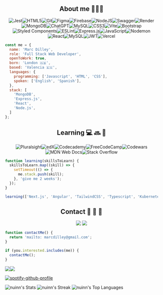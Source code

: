 <div align=center>
  
## About me 👨🏼‍💻
  
![Jest](https://img.shields.io/badge/-jest-%23C21325?style=for-the-badge&logo=jest&logoColor=white)![HTML5](https://img.shields.io/badge/html5-%23E34F26.svg?style=for-the-badge&logo=html5&logoColor=white)![Git](https://img.shields.io/badge/git-%23F05033.svg?style=for-the-badge&logo=git&logoColor=white)![Figma](https://img.shields.io/badge/figma-%23F24E1E.svg?style=for-the-badge&logo=figma&logoColor=white)![Firebase](https://img.shields.io/badge/firebase-a08021?style=for-the-badge&logo=firebase&logoColor=ffcd34)![NodeJS](https://img.shields.io/badge/node.js-6DA55F?style=for-the-badge&logo=node.js&logoColor=white)![Swagger](https://img.shields.io/badge/-Swagger-%23Clojure?style=for-the-badge&logo=swagger&logoColor=white)![Render](https://img.shields.io/badge/Render-%46E3B7.svg?style=for-the-badge&logo=render&logoColor=white)![MongoDB](https://img.shields.io/badge/MongoDB-%234ea94b.svg?style=for-the-badge&logo=mongodb&logoColor=white)![ChatGPT](https://img.shields.io/badge/chatGPT-74aa9c?style=for-the-badge&logo=openai&logoColor=white)![MySQL](https://img.shields.io/badge/mysql-4479A1.svg?style=for-the-badge&logo=mysql&logoColor=white)![CSS3](https://img.shields.io/badge/css3-%231572B6.svg?style=for-the-badge&logo=css3&logoColor=white)![Vite](https://img.shields.io/badge/vite-%23646CFF.svg?style=for-the-badge&logo=vite&logoColor=white)![Bootstrap](https://img.shields.io/badge/bootstrap-%238511FA.svg?style=for-the-badge&logo=bootstrap&logoColor=white)![Styled Components](https://img.shields.io/badge/styled--components-DB7093?style=for-the-badge&logo=styled-components&logoColor=white)![ESLint](https://img.shields.io/badge/ESLint-4B3263?style=for-the-badge&logo=eslint&logoColor=white)![Express.js](https://img.shields.io/badge/express.js-%23404d59.svg?style=for-the-badge&logo=express&logoColor=%2361DAFB)![JavaScript](https://img.shields.io/badge/javascript-%23323330.svg?style=for-the-badge&logo=javascript&logoColor=%23F7DF1E)![Nodemon](https://img.shields.io/badge/NODEMON-%23323330.svg?style=for-the-badge&logo=nodemon&logoColor=%BBDEAD)![React](https://img.shields.io/badge/react-%2320232a.svg?style=for-the-badge&logo=react&logoColor=%2361DAFB)![MySQL](https://img.shields.io/badge/mysql-%2300000f.svg?style=for-the-badge&logo=mysql&logoColor=white)![JWT](https://img.shields.io/badge/JWT-black?style=for-the-badge&logo=JSON%20web%20tokens)![Vercel](https://img.shields.io/badge/vercel-%23000000.svg?style=for-the-badge&logo=vercel&logoColor=white)

</div>

```javascript
const me = {
  name: 'Marc Dilley',
  role: 'Full Stack Web Developer',
  openToWork: true,
  born: 'London 🇬🇧',
  based: 'Valencia 🇪🇸',
  languages: {
    programming: ['Javascript', 'HTML', 'CSS'],
    spoken: ['English', 'Spanish'],
  },
  stack: [
    'MongoDB',
    'Express.js',
    'React',
    'Node.js',
  ]
};
```

<div align=center>

## Learning 💻 🔜 🧠

![Pluralsight](https://img.shields.io/badge/Pluralsight-EE3057?style=for-the-badge&logo=pluralsight&logoColor=white)![edX](https://img.shields.io/badge/edX-%2302262B.svg?style=for-the-badge&logo=edX&logoColor=white)![Codecademy](https://img.shields.io/badge/Codecademy-FFF0E5?style=for-the-badge&logo=codecademy&logoColor=1F243A)![FreeCodeCamp](https://img.shields.io/badge/Freecodecamp-%23123.svg?&style=for-the-badge&logo=freecodecamp&logoColor=green)![Codewars](https://img.shields.io/badge/Codewars-B1361E?style=for-the-badge&logo=codewars&logoColor=grey)![MDN Web Docs](https://img.shields.io/badge/MDN_Web_Docs-black?style=for-the-badge&logo=mdnwebdocs&logoColor=white)![Stack Overflow](https://img.shields.io/badge/-Stackoverflow-FE7A16?style=for-the-badge&logo=stack-overflow&logoColor=white)

</div>

```javascript
function learning(skillsToLearn) {
  skillsToLearn.map((skill) => {
    setTimeout(() => {
      me.stack.push(skill);
    }, 'give me 2 weeks');
  });
}

learning(['Next.js', 'Angular', 'TailwindCSS', 'Typescript', 'Kubernetes']);
```

<div align=center>

## Contact 📝 📨 💬

<a href="mailto:marcdilley@gmail.com"><img src="https://img.shields.io/badge/Gmail-D14836?style=for-the-badge&logo=gmail&logoColor=white" target="_blank"></a> 
<a href="https://www.linkedin.com/in/marcdilley/"><img src="https://img.shields.io/badge/linkedin-%230077B5.svg?style=for-the-badge&logo=linkedin&logoColor=white" target="_blank"></a>

</div>

```javascript
function contactMe() {
  return 'mailto: marcdilley@gmail.com';
}

if (you.interested.includes(me)) {
  contactMe();
}
```
<a href="https://open.spotify.com/user/nuinn?si=JvPub9ubRx-YITOwA2OBCQ"><img src="https://img.shields.io/badge/Spotify-1ED760?style=for-the-badge&logo=spotify&logoColor=white"></a><a href="https://www.last.fm/user/nuinn"><img src="https://badges.lastfm.workers.dev/last-played?user=nuinn&style=for-the-badge"></a>

[![spotify-github-profile](https://spotify-github-profile.vercel.app/api/view?uid=nuinn&cover_image=true&theme=default&show_offline=false&background_color=121212&interchange=false&bar_color=53b14f&bar_color_cover=false)](https://spotify-github-profile.vercel.app/api/view?uid=nuinn&redirect=true)


![nuinn's Stats](https://github-readme-stats.vercel.app/api?username=nuinn&theme=slateorange&show_icons=true&hide_border=true&count_private=true)
![nuinn's Streak](https://github-readme-streak-stats.herokuapp.com/?user=nuinn&theme=slateorange&hide_border=true)
![nuinn's Top Languages](https://github-readme-stats.vercel.app/api/top-langs/?username=nuinn&theme=slateorange&show_icons=true&hide_border=true&layout=compact)


